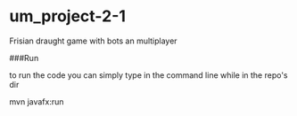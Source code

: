 # um_project-2-1

Frisian draught game with bots an multiplayer

###Run

to run the code you can simply type in the command line while in the repo's dir

mvn javafx:run

